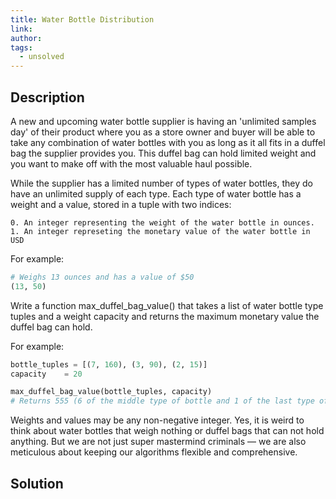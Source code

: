 ```yaml
---
title: Water Bottle Distribution
link:
author:
tags:
  - unsolved
---
```


## Description

A new and upcoming water bottle supplier is having an 'unlimited samples day' of their product where you as a store owner and buyer will be able to take any combination of water bottles with you as long as it all fits in a duffel bag the supplier provides you. This duffel bag can hold limited weight and you want to make off with the most valuable haul possible.

While the supplier has a limited number of types of water bottles, they do have an unlimited supply of each type. Each type of water bottle has a weight and a value, stored in a tuple with two indices:

```
0. An integer representing the weight of the water bottle in ounces. 
1. An integer represeting the monetary value of the water bottle in USD
```

For example:
```python
# Weighs 13 ounces and has a value of $50
(13, 50)
```

Write a function max_duffel_bag_value() that takes a list of water bottle type tuples and a weight capacity and returns the maximum monetary value the duffel bag can hold. 

For example: 
```python 
bottle_tuples = [(7, 160), (3, 90), (2, 15)]
capacity    = 20

max_duffel_bag_value(bottle_tuples, capacity)
# Returns 555 (6 of the middle type of bottle and 1 of the last type of bottle) 
```

Weights and values may be any non-negative integer. Yes, it is weird to think about water bottles that weigh nothing or duffel bags that can not hold anything. But we are not just super mastermind criminals — we are also meticulous about keeping our algorithms flexible and comprehensive.

## Solution
